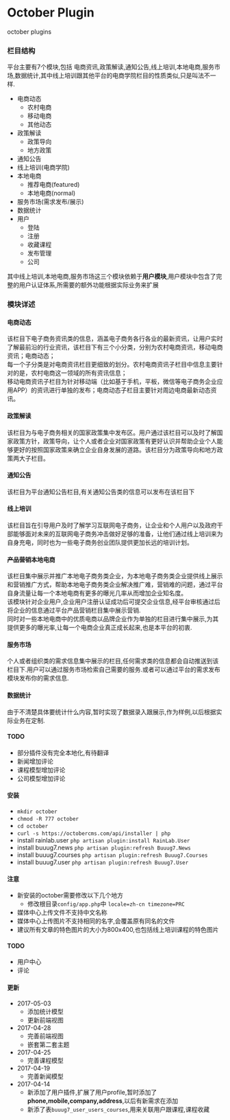 # October Plugin
october plugins


### 栏目结构
平台主要有7个模块,包括 电商资讯,政策解读,通知公告,线上培训,本地电商,服务市场,数据统计,其中线上培训跟其他平台的电商学院栏目的性质类似,只是叫法不一样.

+ 电商动态
    + 农村电商
    + 移动电商
    + 其他动态
+ 政策解读
    - 政策导向
    - 地方政策
+ 通知公告    
+ 线上培训(电商学院)
+ 本地电商
    - 推荐电商(featured)
    - 本地电商(normal)
+ 服务市场(需求发布/展示)
+ 数据统计
+ 用户
    + 登陆
    + 注册
    + 收藏课程
    + 发布管理
    + 公司

其中线上培训,本地电商,服务市场这三个模块依赖于**用户模块**,用户模块中包含了完整的用户认证体系,所需要的额外功能根据实际业务来扩展

### 模块详述
#### 电商动态
该栏目下电子商务资讯类的信息，涵盖电子商务各行各业的最新资讯，让用户实时了解最前沿的行业资讯，该栏目下有三个小分类，分别为农村电商资讯，移动电商资讯；电商动态；  
每一个子分类是对电商资讯栏目更细致的划分。农村电商资讯子栏目中信息主要针对的是，农村电商这一领域的所有资讯信息；  
移动电商资讯子栏目为针对移动端（比如基于手机，平板，微信等电子商务企业应用APP）的资讯进行单独的发布；电商动态子栏目主要针对周边电商最新动态资讯。

#### 政策解读
该栏目为与电子商务相关的国家政策集中发布区。用户通过该栏目可以及时了解国家政策方针，政策导向，让个人或者企业对国家政策有更好认识并帮助企业个人能够更好的按照国家政策来确立企业自身发展的道路。该栏目分为政策导向和地方政策两大子栏目。

#### 通知公告
该栏目为平台通知公告栏目,有关通知公告类的信息可以发布在该栏目下

#### 线上培训
该栏目旨在引导用户及时了解学习互联网电子商务，让企业和个人用户以及政府干部能够面对未来的互联网电子商务冲击做好足够的准备，让他们通过线上培训来为自身充电，同时也为一些电子商务创业团队提供更加长远的培训计划。

#### ~~产品营销~~本地电商
该栏目集中展示并推广本地电子商务类企业，为本地电子商务类企业提供线上展示和营销推广方式，帮助本地电子商务类企业解决推广难，营销难的问题，通过平台自身流量让每一个本地电商有更多的曝光几率从而增加企业知名度。  
该模块针对企业用户,企业用户注册认证成功后可提交企业信息,经平台审核通过后将企业的信息通过平台产品营销栏目集中展示营销.  
同时对一些本地电商中的优质电商以品牌企业作为单独的栏目进行集中展示,为其提供更多的曝光率,让每一个电商企业真正成长起来,也是本平台的初衷.

#### 服务市场
个人或者组织类的需求信息集中展示的栏目,任何需求类的信息都会自动推送到该栏目下.用户可以通过服务市场检索自己需要的服务.或者可以通过平台的需求发布模块发布你的需求信息.

#### 数据统计
由于不清楚具体要统计什么内容,暂时实现了数据录入跟展示,作为样例,以后根据实际业务在定制.

#### TODO
+ 部分插件没有完全本地化,有待翻译
+ 新闻增加评论
+ 课程模型增加评论
+ 公司模型增加评论


#### 安装
+ `mkdir october`
+ `chmod -R 777 october`
+ `cd october`
+ `curl -s https://octobercms.com/api/installer | php`
+ install rainlab.user `php artisan plugin:install RainLab.User`
+ install buuug7.news `php artisan plugin:refresh Buuug7.News`
+ install buuug7.courses `php artisan plugin:refresh Buuug7.Courses`
+ install buuug7.user `php artisan plugin:refresh Buuug7.User`

#### 注意
+ 新安装的october需要修改以下几个地方
    + 修改根目录`config/app.php`中 `locale=zh-cn timezone=PRC`
+ 媒体中心上传文件不支持中文名称
+ 媒体中心上传图片不支持相同的名字,会覆盖原有同名的文件
+ 建议所有文章的特色图片的大小为800x400,也包括线上培训课程的特色图片

#### TODO
+ 用户中心
+ 评论


#### 更新
+ 2017-05-03
    + 添加统计模型
    + 更新前端视图
+ 2017-04-28
    + 完善前端视图
    + 嵌套第二套主题
+ 2017-04-25
    + 完善课程模型
+ 2017-04-19
    + 完善新闻模型
+ 2017-04-14
    + 新添加了用户插件,扩展了用户profile,暂时添加了**phone,mobile,company,address**,以后有新需求在添加
    + 新添了表`buuug7_user_users_courses`,用来关联用户跟课程,课程收藏
